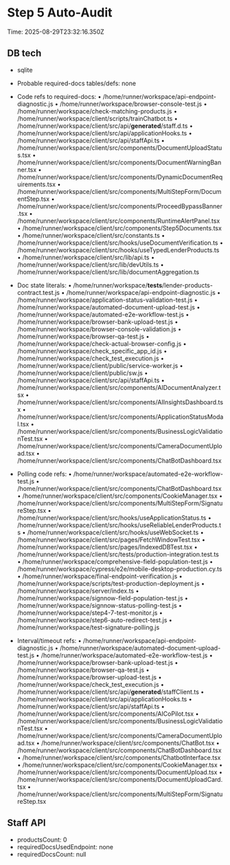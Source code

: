 # Step 5 Auto-Audit

Time: 2025-08-29T23:32:16.350Z

## DB tech
- sqlite

- Probable required-docs tables/defs: none
- Code refs to required-docs:
  • /home/runner/workspace/api-endpoint-diagnostic.js
  • /home/runner/workspace/browser-console-test.js
  • /home/runner/workspace/check-matching-products.js
  • /home/runner/workspace/client/scripts/trainChatbot.ts
  • /home/runner/workspace/client/src/api/__generated__/staff.d.ts
  • /home/runner/workspace/client/src/api/applicationHooks.ts
  • /home/runner/workspace/client/src/api/staffApi.ts
  • /home/runner/workspace/client/src/components/DocumentUploadStatus.tsx
  • /home/runner/workspace/client/src/components/DocumentWarningBanner.tsx
  • /home/runner/workspace/client/src/components/DynamicDocumentRequirements.tsx
  • /home/runner/workspace/client/src/components/MultiStepForm/DocumentStep.tsx
  • /home/runner/workspace/client/src/components/ProceedBypassBanner.tsx
  • /home/runner/workspace/client/src/components/RuntimeAlertPanel.tsx
  • /home/runner/workspace/client/src/components/Step5Documents.tsx
  • /home/runner/workspace/client/src/constants.ts
  • /home/runner/workspace/client/src/hooks/useDocumentVerification.ts
  • /home/runner/workspace/client/src/hooks/useTypedLenderProducts.ts
  • /home/runner/workspace/client/src/lib/api.ts
  • /home/runner/workspace/client/src/lib/devUtils.ts
  • /home/runner/workspace/client/src/lib/documentAggregation.ts
- Doc state literals:
  • /home/runner/workspace/__tests__/lender-products-contract.test.js
  • /home/runner/workspace/api-endpoint-diagnostic.js
  • /home/runner/workspace/application-status-validation-test.js
  • /home/runner/workspace/automated-document-upload-test.js
  • /home/runner/workspace/automated-e2e-workflow-test.js
  • /home/runner/workspace/browser-bank-upload-test.js
  • /home/runner/workspace/browser-console-validation.js
  • /home/runner/workspace/browser-qa-test.js
  • /home/runner/workspace/check-actual-browser-config.js
  • /home/runner/workspace/check_specific_app_id.js
  • /home/runner/workspace/check_test_execution.js
  • /home/runner/workspace/client/public/service-worker.js
  • /home/runner/workspace/client/public/sw.js
  • /home/runner/workspace/client/src/api/staffApi.ts
  • /home/runner/workspace/client/src/components/AIDocumentAnalyzer.tsx
  • /home/runner/workspace/client/src/components/AIInsightsDashboard.tsx
  • /home/runner/workspace/client/src/components/ApplicationStatusModal.tsx
  • /home/runner/workspace/client/src/components/BusinessLogicValidationTest.tsx
  • /home/runner/workspace/client/src/components/CameraDocumentUpload.tsx
  • /home/runner/workspace/client/src/components/ChatBotDashboard.tsx
- Polling code refs:
  • /home/runner/workspace/automated-e2e-workflow-test.js
  • /home/runner/workspace/client/src/components/ChatBotDashboard.tsx
  • /home/runner/workspace/client/src/components/CookieManager.tsx
  • /home/runner/workspace/client/src/components/MultiStepForm/SignatureStep.tsx
  • /home/runner/workspace/client/src/hooks/useApplicationStatus.ts
  • /home/runner/workspace/client/src/hooks/useReliableLenderProducts.ts
  • /home/runner/workspace/client/src/hooks/useWebSocket.ts
  • /home/runner/workspace/client/src/pages/FetchWindowTest.tsx
  • /home/runner/workspace/client/src/pages/IndexedDBTest.tsx
  • /home/runner/workspace/client/src/tests/production-integration.test.ts
  • /home/runner/workspace/comprehensive-field-population-test.js
  • /home/runner/workspace/cypress/e2e/mobile-desktop-production.cy.ts
  • /home/runner/workspace/final-endpoint-verification.js
  • /home/runner/workspace/scripts/test-production-deployment.js
  • /home/runner/workspace/server/index.ts
  • /home/runner/workspace/signnow-field-population-test.js
  • /home/runner/workspace/signnow-status-polling-test.js
  • /home/runner/workspace/step4-7-test-monitor.js
  • /home/runner/workspace/step6-auto-redirect-test.js
  • /home/runner/workspace/test-signature-polling.js
- Interval/timeout refs:
  • /home/runner/workspace/api-endpoint-diagnostic.js
  • /home/runner/workspace/automated-document-upload-test.js
  • /home/runner/workspace/automated-e2e-workflow-test.js
  • /home/runner/workspace/browser-bank-upload-test.js
  • /home/runner/workspace/browser-qa-test.js
  • /home/runner/workspace/browser-upload-test.js
  • /home/runner/workspace/check_test_execution.js
  • /home/runner/workspace/client/src/api/__generated__/staffClient.ts
  • /home/runner/workspace/client/src/api/applicationHooks.ts
  • /home/runner/workspace/client/src/api/staffApi.ts
  • /home/runner/workspace/client/src/components/AICoPilot.tsx
  • /home/runner/workspace/client/src/components/BusinessLogicValidationTest.tsx
  • /home/runner/workspace/client/src/components/CameraDocumentUpload.tsx
  • /home/runner/workspace/client/src/components/ChatBot.tsx
  • /home/runner/workspace/client/src/components/ChatBotDashboard.tsx
  • /home/runner/workspace/client/src/components/ChatbotInterface.tsx
  • /home/runner/workspace/client/src/components/CookieManager.tsx
  • /home/runner/workspace/client/src/components/DocumentUpload.tsx
  • /home/runner/workspace/client/src/components/DocumentUploadCard.tsx
  • /home/runner/workspace/client/src/components/MultiStepForm/SignatureStep.tsx

## Staff API
- productsCount: 0
- requiredDocsUsedEndpoint: none
- requiredDocsCount: null
